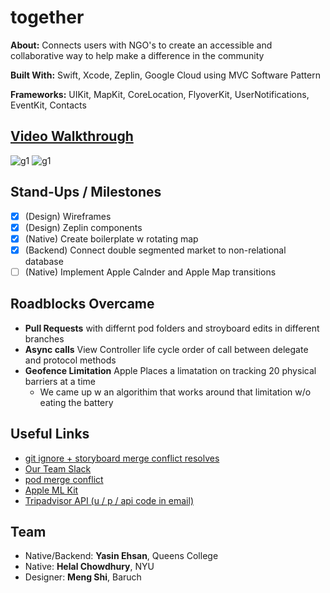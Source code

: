 # together

**About:** Connects users with NGO's to create an accessible and collaborative way to help make a difference in the community

**Built With:** Swift, Xcode, Zeplin, Google Cloud using MVC Software Pattern 

**Frameworks:** UIKit, MapKit, CoreLocation, FlyoverKit, UserNotifications, EventKit, Contacts



## [Video Walkthrough](https://drive.google.com/file/d/13j-njRUl-L3E42kVws_tj-nIkqRfXo3k/view)
![g1](g1.gif)
![g1](g2.gif)


## Stand-Ups / Milestones
- [x] (Design) Wireframes
- [x] (Design) Zeplin components
- [x] (Native) Create boilerplate w rotating map
- [x] (Backend) Connect double segmented market to non-relational database
- [ ] (Native) Implement Apple Calnder and Apple Map transitions

## Roadblocks Overcame
- **Pull Requests** with differnt pod folders and stroyboard edits in different branches
- **Async calls** View Controller life cycle order of call between delegate and protocol methods 
- **Geofence Limitation** Apple Places a limatation on tracking 20 physical barriers at a time
    - We came up w an algorithim that works around that limitation w/o eating the battery

## Useful Links
- [git ignore + storyboard merge conflict resolves](https://guides.codepath.com/ios/Using-Git-with-Terminal)
- [Our Team Slack](https://hackrpi2019.slack.com/messages/GGYN866Q0/)
- [pod merge conflict](https://medium.com/@amlcurran/how-to-deal-with-conflicts-in-pod-folders-2eb9fa20f465)
- [Apple ML Kit](https://www.youtube.com/watch?v=p6GA8ODlnX0)
- [Tripadvisor API (u / p / api code in email)](https://developer-tripadvisor.com/partner/json-api/)


## Team
- Native/Backend: **Yasin Ehsan**, Queens College 
- Native: **Helal Chowdhury**, NYU 
- Designer: **Meng Shi**, Baruch
